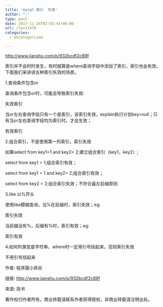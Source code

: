 ```yaml
---
title: 'mysql 索引  失效'
author: "-"
type: post
date: 2017-11-24T02:03:41+00:00
url: /?p=11479
categories:
  - Uncategorized

---
```

http://www.jianshu.com/p/932bcdf2c89f

索引并不会时时发生，有时就算是where查询字段中添加了索引，索引也会失效，下面我们来讲讲五种索引失效的场景。

1.查询条件包含or
  
查询条件包含or时，可能会导致索引失效: 

失效索引
  
当or左右查询字段只有一个是索引，该索引失效，explain执行计划key=null；只有当or左右查询字段均为索引时，才会生效；

有效索引
  
2.组合索引，不是使用第一列索引，索引失效
  
如果select from key1=1 and key2= 2;建立组合索引（key1，key2）;
  
select from key1 = 1;组合索引有效；
  
select from key1 = 1 and key2= 2;组合索引有效；
  
select from key2 = 2;组合索引失效；不符合最左前缀原则

3.like 以%开头
  
使用like模糊查询，当%在前缀时，索引失效；eg: 

索引失效
  
当前缀没有%，后缀有%时，索引有效；eg: 

索引有效
  
4.如何列类型是字符串，where时一定用引号括起来，否则索引失效
  
不用引号括起来

作者: 程序猿小屌丝
  
链接: http://www.jianshu.com/p/932bcdf2c89f
  
來源: 简书
  
著作权归作者所有。商业转载请联系作者获得授权，非商业转载请注明出处。
